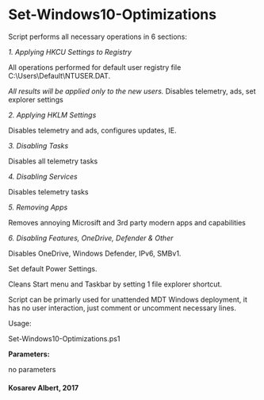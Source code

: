 # Set-Windows10-Optimizations

Script performs all necessary operations in 6 sections:

*1. Applying HKCU Settings to Registry*

All operations performed for default user registry file C:\Users\Default\NTUSER.DAT.

_All results will be applied only to the new users._
Disables telemetry, ads, set explorer settings


*2. Applying HKLM Settings*

Disables telemetry and ads, configures updates, IE.


*3. Disabling Tasks*

Disables all telemetry tasks


*4. Disabling Services*

Disables telemetry tasks


*5. Removing Apps*

Removes annoying Microsift and 3rd party modern apps and capabilities


*6. Disabling Features, OneDrive, Defender & Other*

Disables OneDrive, Windows Defender, IPv6, SMBv1.

Set default Power Settings.

Cleans Start menu and Taskbar by setting 1 file explorer shortcut.


Script can be primarly used for unattended MDT Windows deployment, it has no user interaction, just comment or uncomment necessary lines.

Usage:

Set-Windows10-Optimizations.ps1


**Parameters:**

no parameters



#### Kosarev Albert, 2017
